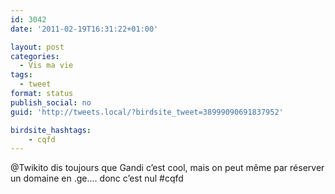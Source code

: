 ```yaml
---
id: 3042
date: '2011-02-19T16:31:22+01:00'

layout: post
categories:
  - Vis ma vie
tags:
  - tweet
format: status
publish_social: no
guid: 'http://tweets.local/?birdsite_tweet=38999090691837952'

birdsite_hashtags:
    - cqfd
---
```


@Twikito dis toujours que Gandi c’est cool, mais on peut même par réserver un domaine en .ge…. donc c’est nul #cqfd
